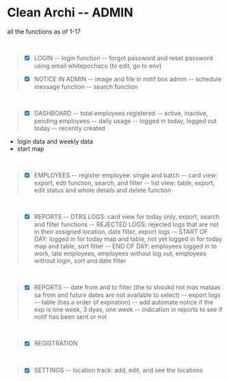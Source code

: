 # Clean Archi -- ADMIN
all the functions as of 1-17

<br>

>- [x] LOGIN
-- login function
-- forgot password and reset password using email whitepochaco (to edit, go to env)

>- [x] NOTICE IN  ADMIN
-- image and file in notif box admin
-- schedule message function
-- search function

<br>

>- [x] DASHBOARD
-- total employees registered
-- active, inactive, pending employees
-- daily usage
-- logged in today, logged out today
-- recently created
- login data and weekly data
- start map

<br>

>- [x] EMPLOYEES
-- register employee: single and batch
-- card view: export, edit function, search, and filter
-- list view: table, export, edit status and whole details and delete function

<br>

>- [x] REPORTS
-- DTRS LOGS: card view for today only, export, search and filter functions
-- REJECTED LOGS: rejected logs that are not in their assigned location, date filter, export logs
-- START OF DAY: logged in for today map and table, not yet logged in for today map and table, sort filter
-- END OF DAY: employees logged in to work, late employees,  employees without log out, employees without login, sort and date filter

<br>

>- [x] REPORTS
-- date from and to filter (the  to shoukd not mas mataas sa from and future dates are not available to select)
-- export logs
-- table (has a order of expiration)
-- add automate notice if the exp is one week, 3 dyas, one week
-- indication in reports to see if notif has been sent or not


<br>

>- [x] REGISTRATION


<br>


>- [x] SETTINGS
-- location track: add, edit, and see the locations 